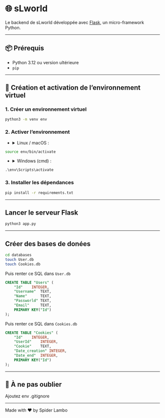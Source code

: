 # 🌐 sLworld

Le backend de sLworld développée avec [Flask](https://flask.palletsprojects.com/), un micro-framework Python.

---

## 📦 Prérequis

- Python 3.12 ou version ultérieure
- `pip`

---

## 🐍 Création et activation de l’environnement virtuel

### 1. Créer un environnement virtuel

```bash
python3 -m venv env
```

### 2. Activer l’environnement

- <details><summary>Linux / macOS :</summary>

```bash
source env/bin/activate
```
</details>

- <details><summary>Windows (cmd) :</summary>

```cmd
.\env\Scripts\activate
```
</details>

### 3. Installer les dépendances

```bash
pip install -r requirements.txt
```

--- 

## Lancer le serveur Flask

```bash
python3 app.py
```

---

## Créer des bases de donées

```bash
cd databases
touch User.db
touch Cookies.db
```

Puis renter ce SQL dans `User.db`
```SQL
CREATE TABLE "Users" (
	"Id"	INTEGER,
	"Username"	TEXT,
	"Name"      TEXT,
	"Passworld"	TEXT,
	"Email"     TEXT,
	PRIMARY KEY("Id")
);
```
Puis renter ce SQL dans `Cookies.db`
```SQL
CREATE TABLE "Cookies" (
	"Id"	INTEGER,
	"UserId"	INTEGER,
	"Cookie"	TEXT,
	"Date_creation"	INTEGER,
	"Date_end"	INTEGER,
	PRIMARY KEY("Id")
);
```

---

## 🧾 À ne pas oublier

Ajoutez env .gitignore

---

Made with ❤️ by Spider Lambo